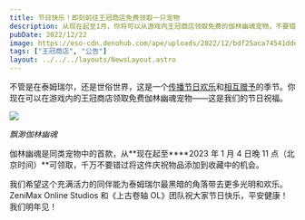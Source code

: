 ```yaml
---
title: 节日快乐！即刻前往王冠商店免费领取一只宠物
description: 从现在起至1月，你将可以从游戏内王冠商店领取免费的伽林幽魂宠物，不要错过！
pubDate: 2022/12/22
image: https://eso-cdn.denohub.com/ape/uploads/2022/12/bdf25aca74541ddeba3f34a4485c6bdf.jpg
tags: ["王冠商店", "公告"]
layout: ../../../layouts/NewsLayout.astro
---
```


不管是在泰姆瑞尔，还是世俗世界，这是一个[传播节日欢乐](/news/post/63337)和[相互赠予](/news/post/63377)的季节。你现在可以在游戏内的王冠商店领取免费伽林幽魂宠物——这是我们的节日祝福。

![](https://eso-cdn.denohub.com/ape/uploads/2022/12/894a8a50ba88338ff5a6c4c7f1546042.jpg)

<p class="text-gray-500 text-sm text-center"><i>飘渺伽林幽魂</i></p>

伽林幽魂是同类宠物中的首款，从**现在起至\*\***2023 年 1 月 4 日晚 11 点（北京时间）\*\*可领取，千万不要错过将这件庆祝物品添加到收藏中的机会。

我们希望这个充满活力的同伴能为泰姆瑞尔最黑暗的角落带去更多光明和欢乐。ZeniMax Online
Studios 和《上古卷轴 OL》团队祝大家节日快乐，平安健康！我们明年见！
